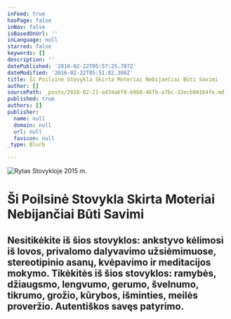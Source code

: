 ```yaml
---
inFeed: true
hasPage: false
inNav: false
isBasedOnUrl: ''
inLanguage: null
starred: false
keywords: []
description: ''
datePublished: '2016-02-22T05:57:25.787Z'
dateModified: '2016-02-22T05:51:02.308Z'
title: Ši Poilsinė Stovykla Skirta Moteriai Nebijančiai Būti Savimi
author: []
sourcePath: _posts/2016-02-21-a434abf8-b9b8-46fb-a7bc-32ecb94164fe.md
published: true
authors: []
publisher:
  name: null
  domain: null
  url: null
  favicon: null
_type: Blurb

---
```

![Rytas Stovykloje 2015 m.](https://the-grid-user-content.s3-us-west-2.amazonaws.com/449df1f6-98b1-4a08-bb10-f2433d2b5f21.jpg)

# Ši Poilsinė Stovykla Skirta Moteriai Nebijančiai Būti Savimi

## Nesitikėkite iš šios stovyklos: ankstyvo kėlimosi iš lovos, privalomo dalyvavimo užsiėmimuose, stereotipinio asanų, kvėpavimo ir meditacijos mokymo. Tikėkitės iš šios stovyklos: ramybės, džiaugsmo, lengvumo, gerumo, švelnumo, tikrumo, grožio, kūrybos, išminties, meilės proveržio. Autentiškos savęs patyrimo.